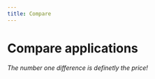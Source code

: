 ```yaml
---
title: Compare
---
```


<script>
    import Compare from "./Compare.svelte"
</script>

# Compare applications

_The number one difference is definetly the price!_

<Compare />
